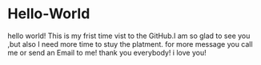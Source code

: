 # Hello-World

hello world! This is my frist time vist to the GitHub.I am so glad to see you ,but also I need more time to stuy the platment. 
for more message you call me or send an Email to me!
thank you everybody!
i love you!
